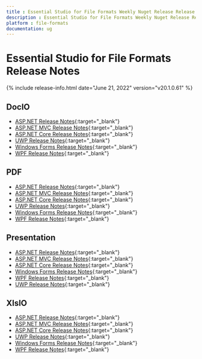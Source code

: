 ```yaml
---
title : Essential Studio for File Formats Weekly Nuget Release Release Notes  
description : Essential Studio for File Formats Weekly Nuget Release Release Notes  
platform : file-formats
documentation: ug
---
```


# Essential Studio for File Formats  Release Notes  

{% include release-info.html date="June 21, 2022" version="v20.1.0.61" %} 

## DocIO

* [ASP.NET Release Notes](/aspnet/release-notes/v20.1.0.61#docio){:target="_blank"}
* [ASP.NET MVC Release Notes](/aspnetmvc/release-notes/v20.1.0.61#docio){:target="_blank"}
* [ASP.NET Core Release Notes](/aspnet-core/release-notes/v20.1.0.61#docio){:target="_blank"}
* [UWP Release Notes](/uwp/release-notes/v20.1.0.61#docio){:target="_blank"}
* [Windows Forms Release Notes](/windowsforms/release-notes/v20.1.0.61#docio){:target="_blank"}
* [WPF Release Notes](/wpf/release-notes/v20.1.0.61#docio){:target="_blank"}


## PDF

* [ASP.NET Release Notes](/aspnet/release-notes/v20.1.0.61#pdf){:target="_blank"}
* [ASP.NET MVC Release Notes](/aspnetmvc/release-notes/v20.1.0.61#pdf){:target="_blank"}
* [ASP.NET Core Release Notes](/aspnet-core/release-notes/v20.1.0.61#pdf){:target="_blank"}
* [UWP Release Notes](/uwp/release-notes/v20.1.0.61#pdf){:target="_blank"}
* [Windows Forms Release Notes](/windowsforms/release-notes/v20.1.0.61#pdf){:target="_blank"}
* [WPF Release Notes](/wpf/release-notes/v20.1.0.61#pdf){:target="_blank"}


## Presentation

* [ASP.NET Release Notes](/aspnet/release-notes/v20.1.0.61#presentation){:target="_blank"}
* [ASP.NET MVC Release Notes](/aspnetmvc/release-notes/v20.1.0.61#presentation){:target="_blank"}
* [ASP.NET Core Release Notes](/aspnet-core/release-notes/v20.1.0.61#presentation){:target="_blank"}
* [Windows Forms Release Notes](/windowsforms/release-notes/v20.1.0.61#presentation){:target="_blank"}
* [WPF Release Notes](/wpf/release-notes/v20.1.0.61#presentation){:target="_blank"}
* [UWP Release Notes](/uwp/release-notes/v20.1.0.61#presentation){:target="_blank"}


## XlsIO

* [ASP.NET Release Notes](/aspnet/release-notes/v20.1.0.61#xlsio){:target="_blank"}
* [ASP.NET MVC Release Notes](/aspnetmvc/release-notes/v20.1.0.61#xlsio){:target="_blank"}
* [ASP.NET Core Release Notes](/aspnet-core/release-notes/v20.1.0.61#xlsio){:target="_blank"}
* [UWP Release Notes](/uwp/release-notes/v20.1.0.61#xlsio){:target="_blank"}
* [Windows Forms Release Notes](/windowsforms/release-notes/v20.1.0.61#xlsio){:target="_blank"}
* [WPF Release Notes](/wpf/release-notes/v20.1.0.61#xlsio){:target="_blank"}